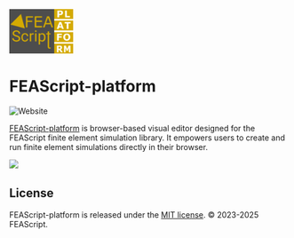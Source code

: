 <img src="./assets/FEAScriptPlatformLogo.png" height="80">

# FEAScript-platform

![Website](https://img.shields.io/website?url=https%3A%2F%2Fplatform.feascript.com%2F&label=platform)

[FEAScript-platform](https://platform.feascript.com/) is browser-based visual editor designed for the FEAScript finite element simulation library. It empowers users to create and run finite element simulations directly in their browser.

<img src="https://feascript.com/assets/Screenshot_20250428_082807.png" height="300">

## License

FEAScript-platform is released under the [MIT license](https://github.com/FEAScript/FEAScript-platform/blob/main/LICENSE). &copy; 2023-2025 FEAScript.
